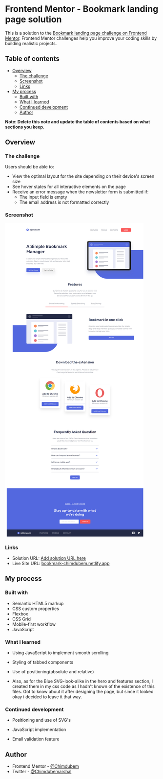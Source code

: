 # Frontend Mentor - Bookmark landing page solution

This is a solution to the [Bookmark landing page challenge on Frontend Mentor](https://www.frontendmentor.io/challenges/bookmark-landing-page-5d0b588a9edda32581d29158). Frontend Mentor challenges help you improve your coding skills by building realistic projects.

## Table of contents

- [Overview](#overview)
  - [The challenge](#the-challenge)
  - [Screenshot](#screenshot)
  - [Links](#links)
- [My process](#my-process)
  - [Built with](#built-with)
  - [What I learned](#what-i-learned)
  - [Continued development](#continued-development)
  - [Author](#author)

**Note: Delete this note and update the table of contents based on what sections you keep.**

## Overview

### The challenge

Users should be able to:

- View the optimal layout for the site depending on their device's screen size
- See hover states for all interactive elements on the page
- Receive an error message when the newsletter form is submitted if:
  - The input field is empty
  - The email address is not formatted correctly

### Screenshot

![](images/Project%20Screenshots/127.0.0.1_5502_.png)

### Links

- Solution URL: [Add solution URL here](https://your-solution-url.com)
- Live Site URL: [bookmark-chimdubem.netlify.app](https://bookmark-chimdubem.netlify.app)

## My process

### Built with

- Semantic HTML5 markup
- CSS custom properties
- Flexbox
- CSS Grid
- Mobile-first workflow
- JavaScript

### What I learned

- Using JavaScript to implement smooth scrolling
- Styling of tabbed components
- Use of positioning(absolute and relative)

- Also, as for the Blue SVG-look-alike in the hero and features section, I created them in my css code as I hadn't known of the existence of this files. Got to know about it after designing the page, but since it looked okay i decided to leave it that way.

### Continued development

- Positioning and use of SVG's
- JavaScript implementation

- Email validation feature

## Author

- Frontend Mentor - [@Chimdubem](https://www.frontendmentor.io/profile/Chimdubem)
- Twitter - [@Chimdubemarshal](https://www.twitter.com/Chimdubemarshal)
